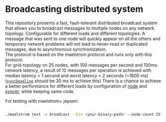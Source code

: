 # Broadcasting distributed system

This repository presents a fast, fault-tolerant distributed broadcast system that allows you to broadcast messages to multiple nodes on any network topology. Configurable for different loads and different topologies.  A message that was sent to one node will quickly appear on all the others and temporary network problems will not lead to never-read or duplicated messages, due to asynchronous synchronization.  
The protocol is based on the maelstrom protocol and runs only with this protocol.   
For grid-topology on 25 nodes, with 100 messages per second and 100ms network latency, a result of 12 messages per operation is achieved with median latency < 1 second and worst latency < 2 seconds (~1600 ms) ([`syncDeadline`](https://github.com/ebriussenex/dist-broadcast/blob/master/main.go#L22) should be 30 ms to achieve this)
There is a chance to achieve a better performance for different loads by configuration of [node](https://github.com/ebriussenex/dist-broadcast/blob/master/node/node.go) and [syncer](https://github.com/ebriussenex/dist-broadcast/blob/master/node/syncer.go), while keeping same code.  

For testing with maelstrom+ jepsen:  
```bash

./maelstrom test -w broadcast --bin <your-binary-path> --node-count 25 --time-limit 20 --rate 100 --latency 100

```


